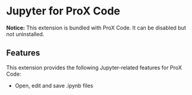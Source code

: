 # Jupyter for ProX Code

**Notice:** This extension is bundled with ProX Code. It can be disabled but not uninstalled.

## Features

This extension provides the following Jupyter-related features for ProX Code:

- Open, edit and save .ipynb files
